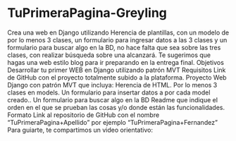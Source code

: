 # TuPrimeraPagina-Greyling
Crea una web en Django utilizando Herencia de plantillas, con un modelo de por lo menos 3 clases, un formulario para ingresar datos a las 3 clases y un formulario para buscar algo en la BD, no hace falta que sea sobre las tres clases, con realizar búsqueda sobre una alcanzará.
Te sugerimos que hagas  una web estilo blog para ir preparando en la entrega final.
Objetivos
Desarrollar tu primer WEB en Django utilizando patrón MVT
Requisitos
Link de GitHub con el proyecto totalmente subido a la plataforma.
Proyecto Web Django con patrón MVT que incluya:
Herencia de HTML.
Por lo menos 3 clases en models.
Un formulario para insertar datos a por cada model creado..
Un formulario para buscar algo en la BD
Readme que indique el orden en el que se prueban las cosas y/o donde están las funcionalidades.
Formato
Link al repositorio de GitHub con el nombre “TuPrimeraPagina+Apellido”  por ejemplo “TuPrimeraPagina+Fernandez”
Para guiarte, te compartimos un video orientativo:
